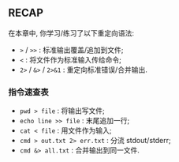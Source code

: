 ## RECAP

在本章中, 你学习/练习了以下重定向语法:

- `>` / `>>` : 标准输出覆盖/追加到文件;
- `<` : 将文件作为标准输入传给命令;
- `2>` / `&>` / `2>&1` : 重定向标准错误/合并输出.

### 指令速查表

- `pwd > file` : 将输出写文件;
- `echo line >> file` : 末尾追加一行;
- `cat < file` : 用文件作为输入;
- `cmd > out.txt 2> err.txt` : 分流 stdout/stderr;
- `cmd &> all.txt` : 合并输出到同一文件.